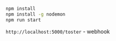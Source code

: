 ```bash
npm install
npm install -g nodemon
npm run start
```

```http://localhost:5000/toster``` - webhook